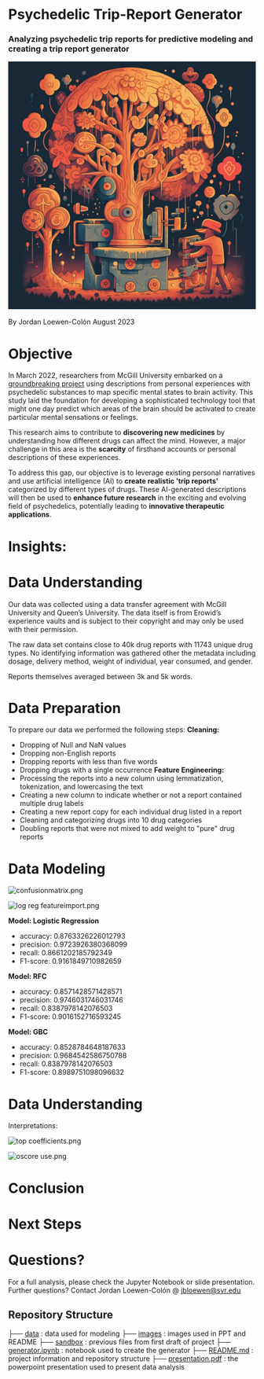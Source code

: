 # Psychedelic Trip-Report Generator
### Analyzing psychedelic trip reports for predictive modeling and creating a trip report generator

![tree machine.png](https://github.com/jbloewencolon/Psychedelic-Trip-Generator/blob/main/Images/trip%20generator%201.png)
    
By Jordan Loewen-Colón August 2023

# Objective
In March 2022, researchers from McGill University embarked on a [groundbreaking project](https://www.mcgill.ca/neuro/channels/news/largest-ever-psychedelics-study-maps-changes-conscious-awareness-neurotransmitter-systems-338389) using descriptions from personal experiences with psychedelic substances to map specific mental states to brain activity. This study laid the foundation for developing a sophisticated technology tool that might one day predict which areas of the brain should be activated to create particular mental sensations or feelings.

This research aims to contribute to **discovering new medicines** by understanding how different drugs can affect the mind. However, a major challenge in this area is the **scarcity** of firsthand accounts or personal descriptions of these experiences.

To address this gap, our objective is to leverage existing personal narratives and use artificial intelligence (AI) to **create realistic 'trip reports'** categorized by different types of drugs. These AI-generated descriptions will then be used to **enhance future research** in the exciting and evolving field of psychedelics, potentially leading to **innovative therapeutic applications**.

# Insights:


# Data Understanding
Our data was collected using a data transfer agreement with McGill University and Queen’s University. The data itself is from Erowid’s experience vaults and is subject to their copyright and may only be used with their permission. 

The raw data set contains close to 40k drug reports with 11743 unique drug types. No identifying information was gathered other the metadata including dosage, delivery method, weight of individual, year consumed, and gender.

Reports themselves averaged between 3k and 5k words.

# Data Preparation
To prepare our data we performed the following steps:
**Cleaning:**
* Dropping of Null and NaN values
* Dropping non-English reports
* Dropping reports with less than five words
* Dropping drugs with a single occurrence
**Feature Engineering:**
* Processing the reports into a new column using lemmatization, tokenization, and lowercasing the text
* Creating a new column to indicate whether or not a report contained multiple drug labels
* Creating a new report copy for each individual drug listed in a report
* Cleaning and categorizing drugs into 10 drug categories
* Doubling reports that were not mixed to add weight to "pure" drug reports

# Data Modeling

![confusionmatrix.png]()


![log reg featureimport.png]()

**Model: Logistic Regression**

- accuracy: 0.8763326226012793
- precision: 0.9723926380368099
- recall: 0.8661202185792349
- F1-score: 0.9161849710982659

**Model: RFC**

- accuracy: 0.8571428571428571
- precision: 0.9746031746031746
- recall: 0.8387978142076503
- F1-score: 0.9016152716593245

**Model: GBC**

- accuracy: 0.8528784648187633
- precision: 0.9684542586750788
- recall: 0.8387978142076503
- F1-score: 0.8989751098096632

# Data Understanding

Interpretations:

![top coefficients.png]()

![oscore use.png]()


# Conclusion


# Next Steps


# Questions?
For a full analysis, please check the Jupyter Notebook or slide presentation.
Further questions? Contact Jordan Loewen-Colón @ jbloewen@syr.edu

## Repository Structure


├── [data](https://github.com/jbloewencolon/Psychedelic-Trip-Generator/tree/main/Data) : data used for modeling
├── [images](https://github.com/jbloewencolon/Psychedelic-Trip-Generator/tree/main/Images) : images used in PPT and README
├── [sandbox](https://github.com/jbloewencolon/Psychedelic-Trip-Generator/tree/main/Sandbox) : previous files from first draft of project
├── [generator.ipynb]() : notebook used to create the generator
├── [README.md](https://github.com/jbloewencolon/Psychedelic-Trip-Generator/blob/main/README.md) : project information and repository structure
├── [presentation.pdf]() : the powerpoint presentation used to present data analysis

